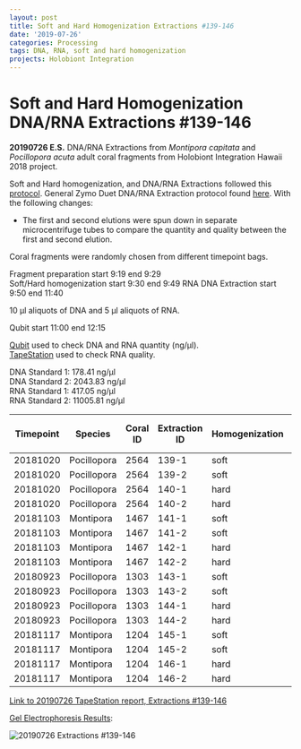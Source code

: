 ```yaml
---
layout: post
title: Soft and Hard Homogenization Extractions #139-146
date: '2019-07-26'
categories: Processing
tags: DNA, RNA, soft and hard homogenization
projects: Holobiont Integration
---
```


# Soft and Hard Homogenization DNA/RNA Extractions #139-146

**20190726 E.S.**
DNA/RNA Extractions from *Montipora capitata* and *Pocillopora acuta* adult coral fragments from Holobiont Integration Hawaii 2018 project.  

Soft and Hard homogenization, and DNA/RNA Extractions followed this [protocol](https://github.com/emmastrand/EmmaStrand_Notebook/blob/master/_posts/2019-06-05-Soft-and-Hard-Homogenization-Protocol.md). General Zymo Duet DNA/RNA Extraction protocol found [here](https://github.com/emmastrand/EmmaStrand_Notebook/blob/master/_posts/2019-05-31-Zymo-Duet-RNA-DNA-Extraction-Protocol.md). With the following changes:  
- The first and second elutions were spun down in separate microcentrifuge tubes to compare the quantity and quality between the first and second elution.

Coral fragments were randomly chosen from different timepoint bags.

Fragment preparation start 9:19 end 9:29  
Soft/Hard homogenization start 9:30 end 9:49
RNA DNA Extraction start 9:50 end 11:40   

10 μl aliquots of DNA and 5 μl aliquots of RNA.

Qubit start 11:00 end 12:15  

[Qubit](https://github.com/emmastrand/EmmaStrand_Notebook/blob/master/_posts/2019-05-31-Qubit-Protocol.md) used to check DNA and RNA quantity (ng/μl).  
[TapeStation](https://github.com/emmastrand/EmmaStrand_Notebook/blob/master/_posts/2019-05-31-TapeStation-Protocol.md) used to check RNA quality.  

DNA Standard 1: 178.41  ng/μl  
DNA Standard 2: 2043.83  ng/μl  
RNA Standard 1: 417.05  ng/μl  
RNA Standard 2: 11005.81  ng/μl

| Timepoint | Species     | Coral ID | Extraction ID | Homogenization | Elution | DNA Reading 1 | DNA Reading 2 | Average DNA ng/μl | RNA Reading 1 | RNA Reading 2 | Average RNA ng/μl | RIN |
|-----------|-------------|----------|---------------|----------------|---------|---------------|---------------|-------------------|---------------|---------------|-------------------|-----|
| 20181020  | Pocillopora | 2564     | 139-1         | soft           | 1       | 107           | 107           | 107               | 133           | 133           | 133               | 6.7 |
| 20181020  | Pocillopora | 2564     | 139-2         | soft           | 2       | 34.2          | 34            | 34.1              | 11.2          | 11.2          | 11.2              | 6.8 |
| 20181020  | Pocillopora | 2564     | 140-1         | hard           | 1       | 76.4          | 76            | 76.2              | 88.8          | 89            | 88.9              | 7.5 |
| 20181020  | Pocillopora | 2564     | 140-2         | hard           | 2       | 22            | 22            | 22                | 14.8          | 14.8          | 14.8              | 7.8 |
| 20181103  | Montipora   | 1467     | 141-1         | soft           | 1       | 46.4          | 46.2          | 46.3              | 31.6          | 31.6          | 31.6              | 8.8 |
| 20181103  | Montipora   | 1467     | 141-2         | soft           | 2       | 9.72          | 9.68          | 9.7               | **            | **            | **                | **  |
| 20181103  | Montipora   | 1467     | 142-1         | hard           | 1       | 31.8          | 31.6          | 31.7              | 16.2          | 16.2          | 16.2              | 9.2 |
| 20181103  | Montipora   | 1467     | 142-2         | hard           | 2       | 9.9           | 9.74          | 9.82              | **            | **            | **                | **  |
| 20180923  | Pocillopora | 1303     | 143-1         | soft           | 1       | 195           | 194           | 194.5             | 206           | 206           | 206               | 7.5 |
| 20180923  | Pocillopora | 1303     | 143-2         | soft           | 2       | 33.6          | 33.6          | 33.6              | 29.2          | 29.2          | 29.2              | 7.1 |
| 20180923  | Pocillopora | 1303     | 144-1         | hard           | 1       | 98.4          | 98            | 98.2              | 113           | 113           | 113               | 7.7 |
| 20180923  | Pocillopora | 1303     | 144-2         | hard           | 2       | 18.9          | 18.8          | 18.85             | 18.4          | 18.4          | 18.4              | 6.9 |
| 20181117  | Montipora   | 1204     | 145-1         | soft           | 1       | 13.8          | 13.7          | 13.75             | 21.5          | 21.6          | 21.55             | 9   |
| 20181117  | Montipora   | 1204     | 145-2         | soft           | 2       | 11.6          | 11.6          | 11.6              | **            | **            | **                | **  |
| 20181117  | Montipora   | 1204     | 146-1         | hard           | 1       | 6             | 5.96          | 5.98              | 14.4          | 14.4          | 14.4              | 9.4 |
| 20181117  | Montipora   | 1204     | 146-2         | hard           | 2       | 8.14          | 8.06          | 8.1               | **            | **            | **                | **  |

[Link to 20190726 TapeStation report, Extractions #139-146](https://github.com/emmastrand/EmmaStrand_Notebook/blob/master/TapeStation/2019-07-26%20-%2012.32.23.pdf)

[Gel Electrophoresis Results](https://github.com/emmastrand/EmmaStrand_Notebook/blob/master/_posts/2019-07-16-Gel-Electrophoresis-Protocol.md):  

![20190726 Extractions #139-146](https://github.com/emmastrand/EmmaStrand_Notebook/blob/master/images/20190726.JPG?raw=true)
